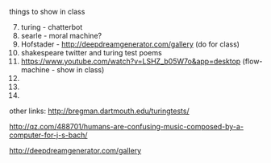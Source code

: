 things to show in class

7. turing - chatterbot
8. searle - moral machine?
9. Hofstader -
http://deepdreamgenerator.com/gallery (do for class)
10. shakespeare twitter and turing test poems
11. https://www.youtube.com/watch?v=LSHZ_b05W7o&app=desktop (flow-machine - show in class)
12. 
13.
14.

other links:
http://bregman.dartmouth.edu/turingtests/

http://qz.com/488701/humans-are-confusing-music-composed-by-a-computer-for-j-s-bach/

http://deepdreamgenerator.com/gallery
